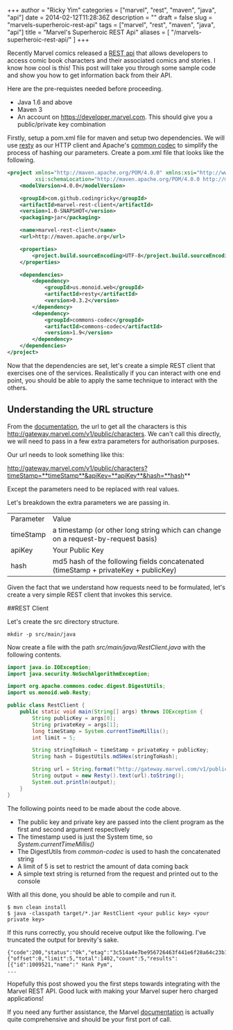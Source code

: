 +++
author = "Ricky Yim"
categories = ["marvel", "rest", "maven", "java", "api"]
date = 2014-02-12T11:28:36Z
description = ""
draft = false
slug = "marvels-superheroic-rest-api"
tags = ["marvel", "rest", "maven", "java", "api"]
title = "Marvel's Superheroic REST Api"
aliases = [
    "/marvels-superheroic-rest-api/"
]
+++

Recently Marvel comics released a [REST api](https://developer.marvel.com/) that allows developers to access comic book characters and their associated comics and stories. I know how cool is this! This post will take you through some sample code and show you how to get information back from their API.

Here are the pre-requistes needed before proceeding.

* Java 1.6 and above
* Maven 3
* An account on https://developer.marvel.com. This should give you a public/private key combination

Firstly, setup a pom.xml file for maven and setup two dependencies. We will use [resty](http://beders.github.io/Resty/Resty/Overview.html) as our HTTP client and Apache's [common codec](http://commons.apache.org/proper/commons-codec/) to simplify the process of hashing our parameters. Create a pom.xml file that looks like the following.

```xml
<project xmlns="http://maven.apache.org/POM/4.0.0" xmlns:xsi="http://www.w3.org/2001/XMLSchema-instance"
         xsi:schemaLocation="http://maven.apache.org/POM/4.0.0 http://maven.apache.org/xsd/maven-4.0.0.xsd">
    <modelVersion>4.0.0</modelVersion>

    <groupId>com.github.codingricky</groupId>
    <artifactId>marvel-rest-client</artifactId>
    <version>1.0-SNAPSHOT</version>
    <packaging>jar</packaging>

    <name>marvel-rest-client</name>
    <url>http://maven.apache.org</url>

    <properties>
        <project.build.sourceEncoding>UTF-8</project.build.sourceEncoding>
    </properties>

    <dependencies>
        <dependency>
            <groupId>us.monoid.web</groupId>
            <artifactId>resty</artifactId>
            <version>0.3.2</version>
        </dependency>
        <dependency>
            <groupId>commons-codec</groupId>
            <artifactId>commons-codec</artifactId>
            <version>1.9</version>
        </dependency>
    </dependencies>
</project>

```

Now that the dependencies are set, let's create a simple REST client that exercises one of the services. Realistically if you can interact with one end point, you should be able to apply the same technique to interact with the others.

## Understanding the URL structure

From the [documentation](http://developer.marvel.com/documentation/), the url to get all the characters is this http://gateway.marvel.com/v1/public/characters. We can't call this directly, we will need to pass in a few extra parameters for authorisation purposes.

Our url needs to look something like this:

http://gateway.marvel.com/v1/public/characters?timeStamp=**timeStamp**&apiKey=**apiKey**&hash=**hash**

Except the parameters need to be replaced with real values.

Let's breakdown the extra parameters we are passing in.

<table>
<tr>
	<td>Parameter</td>
	<td>Value</td>
</tr>
<tr>
	<td>timeStamp</td>
    <td>a timestamp (or other long string which can change on a request-by-request basis)</td>
</tr>
<tr>
	<td>apiKey</td>
    <td>Your Public Key</td>
</tr>
<tr>
	<td>hash</td>
    <td>md5 hash of the following fields concatenated (timeStamp + privateKey + publicKey)</td>
</tr>
</table>

Given the fact that we understand how requests need to be formulated, let's create a very simple REST client that invokes this service.

##REST Client

Let's create the src directory structure.

```shell
mkdir -p src/main/java
```

Now create a file with the path *src/main/java/RestClient.java* with the following contents.

```java
import java.io.IOException;
import java.security.NoSuchAlgorithmException;

import org.apache.commons.codec.digest.DigestUtils;
import us.monoid.web.Resty;

public class RestClient {
    public static void main(String[] args) throws IOException {
        String publicKey = args[0];
        String privateKey = args[1];
        long timeStamp = System.currentTimeMillis();
        int limit = 5;

        String stringToHash = timeStamp + privateKey + publicKey;
        String hash = DigestUtils.md5Hex(stringToHash);

        String url = String.format("http://gateway.marvel.com/v1/public/characters?ts=%d&apikey=%s&hash=%s&limit=%d", timeStamp, publicKey, hash, limit);
        String output = new Resty().text(url).toString();
        System.out.println(output);
    }
}
```

The following points need to be made about the code above.

 * The public key and private key are passed into the client program as the first and second argument respectively
 * The timestamp used is just the System time, so *System.currentTimeMillis()*
 * The DigestUtils from *common-codec* is used to hash the concatenated string
 * A limit of 5 is set to restrict the amount of data coming back
 * A simple text string is returned from the request and printed out to the console
 
With all this done, you should be able to compile and run it.

```shell
$ mvn clean install
$ java -classpath target/*.jar RestClient <your public key> <your private key> 
```

If this runs correctly, you should receive output like the following. I've truncated the output for brevity's sake.

```shell
{"code":200,"status":"Ok","etag":"3c514a4e7be956726463f441e6f28a64c23b12e6","data":{"offset":0,"limit":5,"total":1402,"count":5,"results":[{"id":1009521,"name":" Hank Pym",
...

```

Hopefully this post showed you the first steps towards integrating with the Marvel REST API. Good luck with making your Marvel super hero charged applications!

If you need any further assistance, the Marvel [documentation](http://developer.marvel.com/documentation/) is actually quite comprehensive and should be your first port of call.



